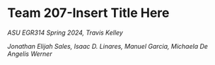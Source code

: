 # Team 207-Insert Title Here

_ASU EGR314 Spring 2024, Travis Kelley_

_Jonathan Elijah Sales, Isaac D. Linares, Manuel Garcia, Michaela De Angelis Werner_
